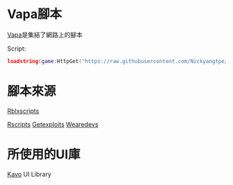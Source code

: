 # Vapa腳本
[Vapa](https://github.com/Nickyangtpe/Vapa)是集結了網路上的腳本


Script:
``` Lua
loadstring(game:HttpGet("https://raw.githubusercontent.com/Nickyangtpe/Vapa/main/Main.txt", true))()
```

# 腳本來源
[Rblxscripts](https://www.rblxscripts.net/)


[Rscripts](https://rscripts.net/index)
[Getexploits](https://getexploits.com/scripts/)
[Wearedevs](https://wearedevs.net/scripts)

# 所使用的UI庫

[Kavo](https://xheptcofficial.gitbook.io/kavo-library/) UI Library
